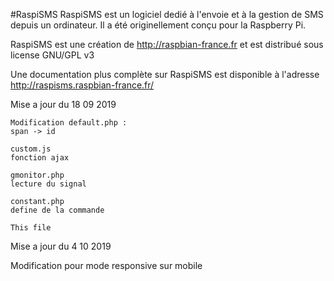 #RaspiSMS
RaspiSMS est un logiciel dedié à l'envoie et à la gestion de SMS depuis un ordinateur.
Il a été originellement conçu pour la Raspberry Pi.

RaspiSMS est une création de http://raspbian-france.fr et est distribué sous license GNU/GPL v3

Une documentation plus complète sur RaspiSMS est disponible à l'adresse http://raspisms.raspbian-france.fr/


Mise a jour du 18 09 2019

    Modification default.php :
    span -> id

    custom.js
    fonction ajax

    gmonitor.php
    lecture du signal

    constant.php
    define de la commande

    This file
Mise a jour du 4 10 2019

  Modification pour mode responsive sur mobile
